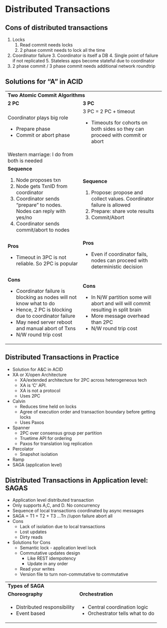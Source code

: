 <!-- Yay, no errors, warnings, or alerts! -->


# Distributed Transactions


## Cons of distributed transactions



1. Locks
    1. Read commit needs locks
    2. 2 phase commit needs to lock all the time
2. Coordinator failure
    3. Coordinator is itself a DB
    4. Single point of failure if not replicated
    5. Stateless apps become stateful due to coordinator
3. 2 phase commit / 3 phase commit needs additional network roundtrip


## Solutions for “A” in ACID


<table>
  <tr>
   <td colspan="2" ><strong>Two Atomic Commit Algorithms</strong>
   </td>
  </tr>
  <tr>
   <td><strong>2 PC</strong>
   </td>
   <td><strong>3 PC</strong>
   </td>
  </tr>
  <tr>
   <td>Coordinator plays big role
<ul>

<li>Prepare phase

<li>Commit or abort phase
</li>
</ul>
   </td>
   <td>3 PC  = 2 PC + timeout
<ul>

<li>Timeouts for cohorts on both sides so they can proceed with commit or abort
</li>
</ul>
   </td>
  </tr>
  <tr>
   <td>Western marriage: I do from both is needed
   </td>
   <td>
   </td>
  </tr>
  <tr>
   <td><strong>Sequence</strong>
<ol>

<li>Node proposes txn

<li>Node gets TxnID from coordinator

<li>Coordinator sends “prepare” to nodes. Nodes can reply with yes/no

<li>Coordinator sends commit/abort to nodes
</li>
</ol>
   </td>
   <td><strong>Sequence</strong>
<ol>

<li>Propose: propose and collect values. Coordinator failure is allowed

<li>Prepare: share vote results

<li>Commit/Abort
</li>
</ol>
   </td>
  </tr>
  <tr>
   <td><strong>Pros</strong>
<ul>

<li>Timeout in 3PC is not reliable. So 2PC is popular
</li>
</ul>
   </td>
   <td><strong>Pros</strong>
<ul>

<li>Even if coordinator fails, nodes can proceed with deterministic decision
</li>
</ul>
   </td>
  </tr>
  <tr>
   <td><strong>Cons</strong>
<ul>

<li>Coordinator failure is blocking as nodes will not know what to do

<li>Hence, 2 PC is blocking due to coordinator failure

<li>May need server reboot and manual abort of Txns

<li>N/W round trip cost
</li>
</ul>
   </td>
   <td><strong>Cons</strong>
<ul>

<li>In N/W partition some will abort and will will commit resulting in split brain

<li>More message overhead than 2PC

<li>N/W round trip cost
</li>
</ul>
   </td>
  </tr>
</table>



## Distributed Transactions in Practice



* Solution for A&C in ACID
* XA or X/open Architecture
    * XA/extended architecture for 2PC across heterogeneous tech
    * XA is ‘C’ API. 
    * XA is not a protocol
    * Uses 2PC
* Calvin
    * Reduces time held on locks
    * Agree of execution order and transaction boundary before getting locks
    * Uses Paxos
* Spanner
    * 2PC over consensus group per partition
    * Truetime API for ordering
    * Paxos for translation log replication
* Percolator
    * Snapshot isolation
* Ramp
* SAGA (application level)


## Distributed Transactions in Application level: SAGAS



* Application level distributed transaction
* Only supports A,C, and D. No concurrency
* Sequence of local transactions coordinated by async messages
* SAGA = T1 + T2 + T3  …Tn  //upon failure abort all
* Cons
    * Lack of isolation due to local transactions
    * Lost updates
    * Dirty reads
* Solutions for Cons
    * Semantic lock - application level lock
    * Commutative updates design
        * Like REST idempotency
        * Update in any order
    * Read your writes
    * Version file to turn non-commutative to commutative

<table>
  <tr>
   <td colspan="2" >
<strong>Types of SAGA</strong>
   </td>
  </tr>
  <tr>
   <td><strong>Choreography </strong>
   </td>
   <td><strong>Orchestration</strong>
   </td>
  </tr>
  <tr>
   <td>
<ul>

<li>Distributed responsibility

<li>Event based
</li>
</ul>
   </td>
   <td>
<ul>

<li>Central coordination logic

<li>Orchestrator tells what to do
</li>
</ul>
   </td>
  </tr>
</table>

